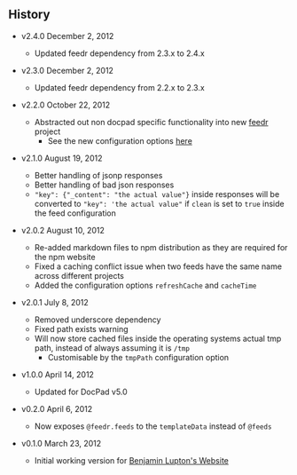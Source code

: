 ## History

- v2.4.0 December 2, 2012
	- Updated feedr dependency from 2.3.x to 2.4.x

- v2.3.0 December 2, 2012
	- Updated feedr dependency from 2.2.x to 2.3.x

- v2.2.0 October 22, 2012
	- Abstracted out non docpad specific functionality into new [feedr](https://github.com/bevry/feedr) project
		- See the new configuration options [here](https://github.com/bevry/feedr#configuration)

- v2.1.0 August 19, 2012
	- Better handling of jsonp responses
	- Better handling of bad json responses
	- `"key": {"_content": "the actual value"}` inside responses will be converted to `"key": 'the actual value"` if `clean` is set to `true` inside the feed configuration

- v2.0.2 August 10, 2012
	- Re-added markdown files to npm distribution as they are required for the npm website
	- Fixed a caching conflict issue when two feeds have the same name across different projects
	- Added the configuration options `refreshCache` and `cacheTime`

- v2.0.1 July 8, 2012
	- Removed underscore dependency
	- Fixed path exists warning
	- Will now store cached files inside the operating systems actual tmp path, instead of always assuming it is `/tmp`
		- Customisable by the `tmpPath` configuration option

- v1.0.0 April 14, 2012
	- Updated for DocPad v5.0

- v0.2.0 April 6, 2012
	- Now exposes `@feedr.feeds` to the `templateData` instead of `@feeds`

- v0.1.0 March 23, 2012
	- Initial working version for [Benjamin Lupton's Website](https://github.com/balupton/balupton.docpad)